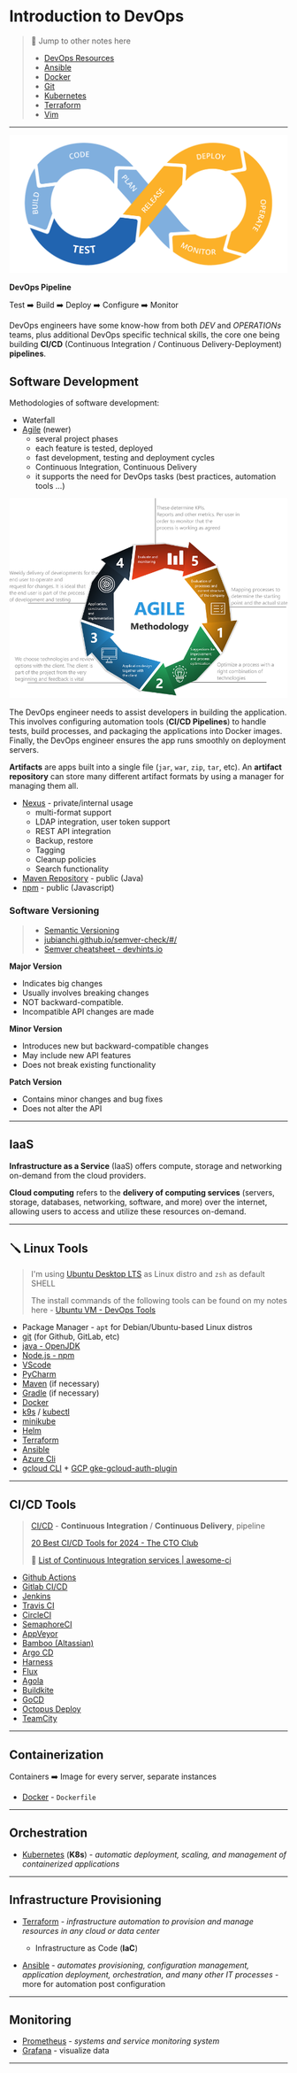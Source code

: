 # Introduction to DevOps

> 🔗 Jump to other notes here
>
> - [DevOps Resources](README.md)
> - [Ansible](ansible.md)
> - [Docker](docker.md)
> - [Git](git.md)
> - [Kubernetes](kubernetes.md)
> - [Terraform](terraform.md)
> - [Vim](vim.md)

---

![](.gitbook/assets/devops-logo.png)

**DevOps Pipeline**

Test ➡️ Build ➡️ Deploy ➡️ Configure ➡️ Monitor

DevOps engineers have some know-how from both *DEV* and *OPERATIONs* teams, plus additional DevOps specific technical skills, the core one being building **CI/CD** (Continuous Integration / Continuous Delivery-Deployment) **pipelines**.

## Software Development

Methodologies of software development:

- Waterfall
- [Agile](https://asana.com/resources/agile-methodology) (newer)
  - several project phases
  - each feature is tested, deployed
  - fast development, testing and deployment cycles
  - Continuous Integration, Continuous Delivery
  - it supports the need for DevOps tasks (best practices, automation tools ...)

![](.gitbook/assets/agile-dev.png)

The DevOps engineer needs to assist developers in building the application. This involves configuring automation tools (**CI/CD Pipelines**) to handle tests, build processes, and packaging the applications into Docker images. Finally, the DevOps engineer ensures the app runs smoothly on deployment servers.

**Artifacts** are apps built into a single file (`jar`, `war`, `zip`, `tar`, etc). An **artifact repository** can store many different artifact formats by using a manager for managing them all.

- [Nexus](https://help.sonatype.com/en/sonatype-nexus-repository.html) - private/internal usage
  - multi-format support
  - LDAP integration, user token support
  - REST API integration
  - Backup, restore
  - Tagging
  - Cleanup policies
  - Search functionality
- [Maven Repository](https://mvnrepository.com/) - public (Java)
- [npm](https://www.npmjs.com/) - public (Javascript)

### Software Versioning

> - [Semantic Versioning](https://semver.org/)
> - [jubianchi.github.io/semver-check/#/](https://jubianchi.github.io/semver-check/#/)
> - [Semver cheatsheet - devhints.io](https://devhints.io/semver)

**Major Version**

- Indicates big changes
- Usually involves breaking changes
- NOT backward-compatible.
- Incompatible API changes are made

**Minor Version**

- Introduces new but backward-compatible changes
- May include new API features
- Does not break existing functionality

**Patch Version**

- Contains minor changes and bug fixes
- Does not alter the API

---

## IaaS

**Infrastructure as a Service** (IaaS) offers compute, storage and networking on-demand from the cloud providers.

**Cloud computing** refers to the **delivery of computing services** (servers, storage, databases, networking, software, and more) over the internet, allowing users to access and utilize these resources on-demand.

---

## 🪛 Linux Tools

> I'm using [Ubuntu Desktop LTS](https://ubuntu.com/download/desktop) as Linux distro and `zsh` as default SHELL
>
> The install commands of the following tools can be found on my notes here - [Ubuntu VM - DevOps Tools](../operating-systems/linux/distros/ubuntu-vm.md#devops-tools)

- Package Manager - `apt` for Debian/Ubuntu-based Linux distros
- [git](https://git-scm.com/book/en/v2/Getting-Started-Installing-Git) (for Github, GitLab, etc)
- [java - OpenJDK](https://itsfoss.com/install-java-ubuntu/)
- [Node.js - npm](https://www.digitalocean.com/community/tutorials/how-to-install-node-js-on-ubuntu-20-04#option-1-installing-node-js-with-apt-from-the-default-repositories) 
- [VScode](https://code.visualstudio.com/docs/setup/linux#_debian-and-ubuntu-based-distributions)
- [PyCharm](https://www.jetbrains.com/help/pycharm/installation-guide.html#standalone)
- [Maven](https://maven.apache.org/install.html) (if necessary)
- [Gradle](https://gradle.org/install/) (if necessary)
- [Docker](https://docs.docker.com/engine/install/ubuntu/)
- [k9s](https://k9scli.io/topics/install/) / [kubectl](https://kubernetes.io/docs/tasks/tools/install-kubectl-linux/#install-using-native-package-management)
- [minikube](https://minikube.sigs.k8s.io/docs/start/)
- [Helm](https://helm.sh/docs/intro/install/)
- [Terraform](https://developer.hashicorp.com/terraform/tutorials/aws-get-started/install-cli)
- [Ansible](https://docs.ansible.com/ansible/latest/installation_guide/intro_installation.html#installing-ansible-on-specific-operating-systems)
- [Azure Cli](https://learn.microsoft.com/en-us/cli/azure/install-azure-cli)
- [gcloud CLI](https://cloud.google.com/sdk/docs/install#deb) + [GCP gke-gcloud-auth-plugin](https://cloud.google.com/blog/products/containers-kubernetes/kubectl-auth-changes-in-gke)

---

## CI/CD Tools

> [CI/CD](https://about.gitlab.com/topics/ci-cd/) - **Continuous Integration** / **Continuous Delivery**, pipeline
>
> [20 Best CI/CD Tools for 2024 - The CTO Club](https://thectoclub.com/tools/best-ci-cd-tools/)
>
> 📌 [List of Continuous Integration services | awesome-ci](https://ligurio.github.io/awesome-ci/)

- [Github Actions](https://github.com/features/actions)
- [Gitlab CI/CD](https://docs.gitlab.com/ee/ci/)
- [Jenkins](https://www.jenkins.io/)
- [Travis CI](https://www.travis-ci.com/)
- [CircleCI](https://circleci.com/)
- [SemaphoreCI](https://semaphoreci.com/)
- [AppVeyor](https://www.appveyor.com/)
- [Bamboo (Altassian)](https://www.atlassian.com/software/bamboo)
- [Argo CD](https://argoproj.github.io/cd/)
- [Harness](https://www.harness.io/)
- [Flux](https://fluxcd.io/)
- [Agola](https://github.com/agola-io/agola)
- [Buildkite](https://buildkite.com/)
- [GoCD](https://github.com/gocd/gocd)
- [Octopus Deploy](https://octopus.com/)
- [TeamCity](https://www.jetbrains.com/teamcity/)

---

## Containerization

Containers ➡️ Image for every server, separate instances

- [Docker](https://www.docker.com/) - `Dockerfile`

---

## Orchestration

- [Kubernetes](https://kubernetes.io/) (**K8s**) - *automatic deployment, scaling, and management of containerized applications*

---

## Infrastructure Provisioning

- [Terraform](https://www.terraform.io/) - *infrastructure automation to provision and manage resources in any cloud or data center*
  - Infrastructure as Code (**IaC**)

- [Ansible](https://www.ansible.com/) - *automates provisioning, configuration management, application deployment, orchestration, and many other IT processes* - more for automation post configuration

---

## Monitoring

- [Prometheus](https://prometheus.io/) - *systems and service monitoring system*
- [Grafana](https://grafana.com/) - visualize data

---

